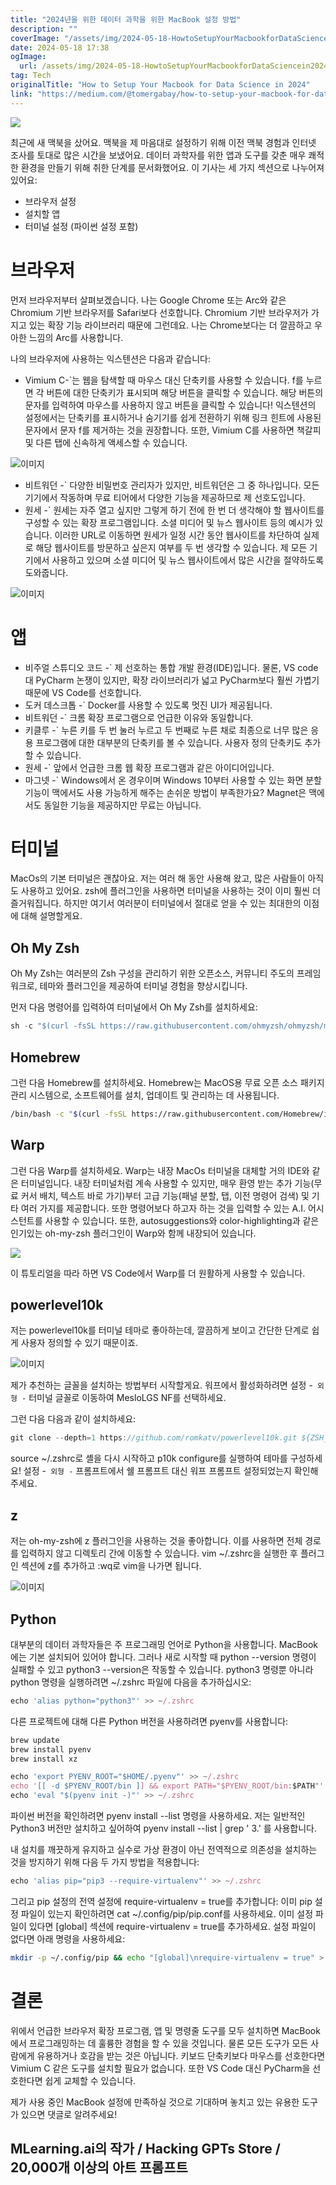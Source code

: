 ```yaml
---
title: "2024년을 위한 데이터 과학을 위한 MacBook 설정 방법"
description: ""
coverImage: "/assets/img/2024-05-18-HowtoSetupYourMacbookforDataSciencein2024_0.png"
date: 2024-05-18 17:38
ogImage:
  url: /assets/img/2024-05-18-HowtoSetupYourMacbookforDataSciencein2024_0.png
tag: Tech
originalTitle: "How to Setup Your Macbook for Data Science in 2024"
link: "https://medium.com/@tomergabay/how-to-setup-your-macbook-for-data-science-in-2024-43903ac40d4a"
---
```


<img src="/assets/img/2024-05-18-HowtoSetupYourMacbookforDataSciencein2024_0.png" />

최근에 새 맥북을 샀어요. 맥북을 제 마음대로 설정하기 위해 이전 맥북 경험과 인터넷 조사를 토대로 많은 시간을 보냈어요. 데이터 과학자를 위한 앱과 도구를 갖춘 매우 쾌적한 환경을 만들기 위해 취한 단계를 문서화했어요. 이 기사는 세 가지 섹션으로 나누어져 있어요:

- 브라우저 설정
- 설치할 앱
- 터미널 설정 (파이썬 설정 포함)

# 브라우저

<div class="content-ad"></div>

먼저 브라우저부터 살펴보겠습니다. 나는 Google Chrome 또는 Arc와 같은 Chromium 기반 브라우저를 Safari보다 선호합니다. Chromium 기반 브라우저가 가지고 있는 확장 기능 라이브러리 때문에 그런데요. 나는 Chrome보다는 더 깔끔하고 우아한 느낌의 Arc를 사용합니다.

나의 브라우저에 사용하는 익스텐션은 다음과 같습니다:

- Vimium C-`는 웹을 탐색할 때 마우스 대신 단축키를 사용할 수 있습니다. f를 누르면 각 버튼에 대한 단축키가 표시되며 해당 버튼을 클릭할 수 있습니다. 해당 버튼의 문자를 입력하여 마우스를 사용하지 않고 버튼을 클릭할 수 있습니다! 익스텐션의 설정에서는 단축키를 표시하거나 숨기기를 쉽게 전환하기 위해 링크 힌트에 사용된 문자에서 문자 f를 제거하는 것을 권장합니다. 또한, Vimium C를 사용하면 책갈피 및 다른 탭에 신속하게 액세스할 수 있습니다.

![이미지](/assets/img/2024-05-18-HowtoSetupYourMacbookforDataSciencein2024_1.png)

<div class="content-ad"></div>

- 비트워던 -` 다양한 비밀번호 관리자가 있지만, 비트워던은 그 중 하나입니다. 모든 기기에서 작동하며 무료 티어에서 다양한 기능을 제공하므로 제 선호도입니다.
- 원세 -` 원세는 자주 열고 싶지만 그렇게 하기 전에 한 번 더 생각해야 할 웹사이트를 구성할 수 있는 확장 프로그램입니다. 소셜 미디어 및 뉴스 웹사이트 등의 예시가 있습니다. 이러한 URL로 이동하면 원세가 일정 시간 동안 웹사이트를 차단하여 실제로 해당 웹사이트를 방문하고 싶은지 여부를 두 번 생각할 수 있습니다. 제 모든 기기에서 사용하고 있으며 소셜 미디어 및 뉴스 웹사이트에서 많은 시간을 절약하도록 도와줍니다.

![이미지](/assets/img/2024-05-18-HowtoSetupYourMacbookforDataSciencein2024_2.png)

# 앱

- 비주얼 스튜디오 코드 -` 제 선호하는 통합 개발 환경(IDE)입니다. 물론, VS code 대 PyCharm 논쟁이 있지만, 확장 라이브러리가 넓고 PyCharm보다 훨씬 가볍기 때문에 VS Code를 선호합니다.
- 도커 데스크톱 -` Docker를 사용할 수 있도록 멋진 UI가 제공됩니다.
- 비트워던 -` 크롬 확장 프로그램으로 언급한 이유와 동일합니다.
- 키클루 -` 누른 키를 두 번 눌러 누르고 두 번째로 누른 채로 최종으로 너무 많은 응용 프로그램에 대한 대부분의 단축키를 볼 수 있습니다. 사용자 정의 단축키도 추가할 수 있습니다.
- 원세 -` 앞에서 언급한 크롬 웹 확장 프로그램과 같은 아이디어입니다.
- 마그넷 -` Windows에서 온 경우이며 Windows 10부터 사용할 수 있는 화면 분할 기능이 맥에서도 사용 가능하게 해주는 손쉬운 방법이 부족한가요? Magnet은 맥에서도 동일한 기능을 제공하지만 무료는 아닙니다.

<div class="content-ad"></div>

# 터미널

MacOs의 기본 터미널은 괜찮아요. 저는 여러 해 동안 사용해 왔고, 많은 사람들이 아직도 사용하고 있어요. zsh에 플러그인을 사용하면 터미널을 사용하는 것이 이미 훨씬 더 즐거워집니다. 하지만 여기서 여러분이 터미널에서 절대로 얻을 수 있는 최대한의 이점에 대해 설명할게요.

## Oh My Zsh

Oh My Zsh는 여러분의 Zsh 구성을 관리하기 위한 오픈소스, 커뮤니티 주도의 프레임워크로, 테마와 플러그인을 제공하여 터미널 경험을 향상시킵니다.

<div class="content-ad"></div>

먼저 다음 명령어를 입력하여 터미널에서 Oh My Zsh를 설치하세요:

```js
sh -c "$(curl -fsSL https://raw.githubusercontent.com/ohmyzsh/ohmyzsh/master/tools/install.sh)"
```

## Homebrew

그런 다음 Homebrew를 설치하세요. Homebrew는 MacOS용 무료 오픈 소스 패키지 관리 시스템으로, 소프트웨어를 설치, 업데이트 및 관리하는 데 사용됩니다.

<div class="content-ad"></div>

```bash
/bin/bash -c "$(curl -fsSL https://raw.githubusercontent.com/Homebrew/install/HEAD/install.sh)"
```

## Warp

그런 다음 Warp를 설치하세요. Warp는 내장 MacOs 터미널을 대체할 거의 IDE와 같은 터미널입니다. 내장 터미널처럼 계속 사용할 수 있지만, 매우 환영 받는 추가 기능(무료 커서 배치, 텍스트 바로 가기)부터 고급 기능(패널 분할, 탭, 이전 명령어 검색) 및 기타 여러 가지를 제공합니다. 또한 명령어보다 하고자 하는 것을 입력할 수 있는 A.I. 어시스턴트를 사용할 수 있습니다. 또한, autosuggestions와 color-highlighting과 같은 인기있는 oh-my-zsh 플러그인이 Warp와 함께 내장되어 있습니다.

<img src="/assets/img/2024-05-18-HowtoSetupYourMacbookforDataSciencein2024_3.png" />

<div class="content-ad"></div>

이 튜토리얼을 따라 하면 VS Code에서 Warp를 더 원활하게 사용할 수 있습니다.

## powerlevel10k

저는 powerlevel10k를 터미널 테마로 좋아하는데, 깔끔하게 보이고 간단한 단계로 쉽게 사용자 정의할 수 있기 때문이죠.

![이미지](/assets/img/2024-05-18-HowtoSetupYourMacbookforDataSciencein2024_4.png)

<div class="content-ad"></div>

제가 추천하는 글꼴을 설치하는 방법부터 시작할게요. 워프에서 활성화하려면 설정 -` 외형 -` 터미널 글꼴로 이동하여 MesloLGS NF를 선택하세요.

그런 다음 다음과 같이 설치하세요:

```js
git clone --depth=1 https://github.com/romkatv/powerlevel10k.git ${ZSH_CUSTOM:-$HOME/.oh-my-zsh/custom}/themes/powerlevel10k
```

source ~/.zshrc로 셸을 다시 시작하고 p10k configure를 실행하여 테마를 구성하세요! 설정 -` 외형 -` 프롬프트에서 쉘 프롬프트 대신 워프 프롬프트 설정되었는지 확인해주세요.

<div class="content-ad"></div>

## z

저는 oh-my-zsh에 z 플러그인을 사용하는 것을 좋아합니다. 이를 사용하면 전체 경로를 입력하지 않고 디렉토리 간에 이동할 수 있습니다. vim ~/.zshrc을 실행한 후 플러그인 섹션에 z를 추가하고 :wq로 vim을 나가면 됩니다.

![이미지](/assets/img/2024-05-18-HowtoSetupYourMacbookforDataSciencein2024_5.png)

## Python

<div class="content-ad"></div>

대부분의 데이터 과학자들은 주 프로그래밍 언어로 Python을 사용합니다. MacBook에는 기본 설치되어 있어야 합니다. 그러나 새로 시작할 때 python --version 명령이 실패할 수 있고 python3 --version은 작동할 수 있습니다. python3 명령뿐 아니라 python 명령을 실행하려면 ~/.zshrc 파일에 다음을 추가하십시오:

```js
echo 'alias python="python3"' >> ~/.zshrc
```

다른 프로젝트에 대해 다른 Python 버전을 사용하려면 pyenv를 사용합니다:

```js
brew update
brew install pyenv
brew install xz

echo 'export PYENV_ROOT="$HOME/.pyenv"' >> ~/.zshrc
echo '[[ -d $PYENV_ROOT/bin ]] && export PATH="$PYENV_ROOT/bin:$PATH"' >> ~/.zshrc
echo 'eval "$(pyenv init -)"' >> ~/.zshrc
```

<div class="content-ad"></div>

파이썬 버전을 확인하려면 pyenv install --list 명령을 사용하세요. 저는 일반적인 Python3 버전만 설치하고 싶어하여 pyenv install --list | grep ' 3\.' 를 사용합니다.

내 설치를 깨끗하게 유지하고 실수로 가상 환경이 아닌 전역적으로 의존성을 설치하는 것을 방지하기 위해 다음 두 가지 방법을 적용합니다:

```js
echo 'alias pip="pip3 --require-virtualenv"' >> ~/.zshrc
```

그리고 pip 설정의 전역 설정에 require-virtualenv = true를 추가합니다:
이미 pip 설정 파일이 있는지 확인하려면 cat ~/.config/pip/pip.conf를 사용하세요. 이미 설정 파일이 있다면 [global] 섹션에 require-virtualenv = true를 추가하세요. 설정 파일이 없다면 아래 명령을 사용하세요:

<div class="content-ad"></div>

```bash
mkdir -p ~/.config/pip && echo "[global]\nrequire-virtualenv = true" > ~/.config/pip/pip.conf
```

# 결론

위에서 언급한 브라우저 확장 프로그램, 앱 및 명령줄 도구를 모두 설치하면 MacBook에서 프로그래밍하는 데 훌륭한 경험을 할 수 있을 것입니다. 물론 모든 도구가 모든 사람에게 유용하거나 호감을 받는 것은 아닙니다. 키보드 단축키보다 마우스를 선호한다면 Vimium C 같은 도구를 설치할 필요가 없습니다. 또한 VS Code 대신 PyCharm을 선호한다면 쉽게 교체할 수 있습니다.

제가 사용 중인 MacBook 설정에 만족하실 것으로 기대하며 놓치고 있는 유용한 도구가 있으면 댓글로 알려주세요!

<div class="content-ad"></div>

## MLearning.ai의 작가 / Hacking GPTs Store / 20,000개 이상의 아트 프롬프트
